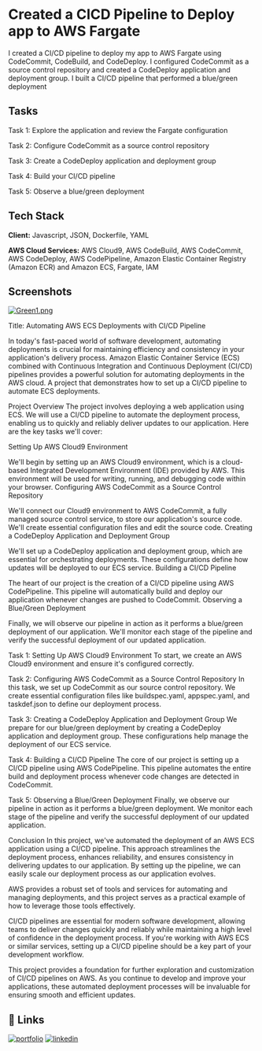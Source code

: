 
# Created a CICD Pipeline to Deploy app to AWS Fargate

I created a CI/CD pipeline to deploy my app to AWS Fargate using CodeCommit, CodeBuild, and CodeDeploy. I configured CodeCommit as a source control repository and created a CodeDeploy application and deployment group. I built a CI/CD pipeline that performed a blue/green deployment
## Tasks

Task 1: Explore the application and review the Fargate configuration

Task 2: Configure CodeCommit as a source control repository

Task 3: Create a CodeDeploy application and deployment group

Task 4: Build your CI/CD pipeline

Task 5: Observe a blue/green deployment

## Tech Stack
**Client:** Javascript, JSON, Dockerfile, YAML

**AWS Cloud Services:** AWS Cloud9,
AWS CodeBuild,
AWS CodeCommit,
AWS CodeDeploy,
AWS CodePipeline,
Amazon Elastic Container Registry (Amazon ECR) and
Amazon ECS, 
Fargate, IAM


## Screenshots

[![Green1.png](https://i.postimg.cc/m2YGMK0s/Green1.png)](https://postimg.cc/VdkTPZfG)

Title: Automating AWS ECS Deployments with CI/CD Pipeline

In today's fast-paced world of software development, automating deployments is crucial for maintaining efficiency and consistency in your application's delivery process. Amazon Elastic Container Service (ECS) combined with Continuous Integration and Continuous Deployment (CI/CD) pipelines provides a powerful solution for automating deployments in the AWS cloud. A project that demonstrates how to set up a CI/CD pipeline to automate ECS deployments.

Project Overview
The project involves deploying a web application using ECS. We will use a CI/CD pipeline to automate the deployment process, enabling us to quickly and reliably deliver updates to our application. Here are the key tasks we'll cover:

Setting Up AWS Cloud9 Environment

We'll begin by setting up an AWS Cloud9 environment, which is a cloud-based Integrated Development Environment (IDE) provided by AWS. This environment will be used for writing, running, and debugging code within your browser.
Configuring AWS CodeCommit as a Source Control Repository

We'll connect our Cloud9 environment to AWS CodeCommit, a fully managed source control service, to store our application's source code. We'll create essential configuration files and edit the source code.
Creating a CodeDeploy Application and Deployment Group

We'll set up a CodeDeploy application and deployment group, which are essential for orchestrating deployments. These configurations define how updates will be deployed to our ECS service.
Building a CI/CD Pipeline

The heart of our project is the creation of a CI/CD pipeline using AWS CodePipeline. This pipeline will automatically build and deploy our application whenever changes are pushed to CodeCommit.
Observing a Blue/Green Deployment

Finally, we will observe our pipeline in action as it performs a blue/green deployment of our application. We'll monitor each stage of the pipeline and verify the successful deployment of our updated application.

Task 1: Setting Up AWS Cloud9 Environment
To start, we create an AWS Cloud9 environment and ensure it's configured correctly.

Task 2: Configuring AWS CodeCommit as a Source Control Repository
In this task, we set up CodeCommit as our source control repository. We create essential configuration files like buildspec.yaml, appspec.yaml, and taskdef.json to define our deployment process.

Task 3: Creating a CodeDeploy Application and Deployment Group
We prepare for our blue/green deployment by creating a CodeDeploy application and deployment group. These configurations help manage the deployment of our ECS service.

Task 4: Building a CI/CD Pipeline
The core of our project is setting up a CI/CD pipeline using AWS CodePipeline. This pipeline automates the entire build and deployment process whenever code changes are detected in CodeCommit.

Task 5: Observing a Blue/Green Deployment
Finally, we observe our pipeline in action as it performs a blue/green deployment. We monitor each stage of the pipeline and verify the successful deployment of our updated application.

Conclusion
In this project, we've automated the deployment of an AWS ECS application using a CI/CD pipeline. This approach streamlines the deployment process, enhances reliability, and ensures consistency in delivering updates to our application. By setting up the pipeline, we can easily scale our deployment process as our application evolves.

AWS provides a robust set of tools and services for automating and managing deployments, and this project serves as a practical example of how to leverage those tools effectively.

CI/CD pipelines are essential for modern software development, allowing teams to deliver changes quickly and reliably while maintaining a high level of confidence in the deployment process. If you're working with AWS ECS or similar services, setting up a CI/CD pipeline should be a key part of your development workflow.

This project provides a foundation for further exploration and customization of CI/CD pipelines on AWS. As you continue to develop and improve your applications, these automated deployment processes will be invaluable for ensuring smooth and efficient updates.


## 🔗 Links
[![portfolio](https://img.shields.io/badge/my_portfolio-000?style=for-the-badge&logo=ko-fi&logoColor=white)](https://katherineoelsner.com/)
[![linkedin](https://img.shields.io/badge/linkedin-0A66C2?style=for-the-badge&logo=linkedin&logoColor=white)](https://www.linkedin.com/in/david-scherrey-iii/)


